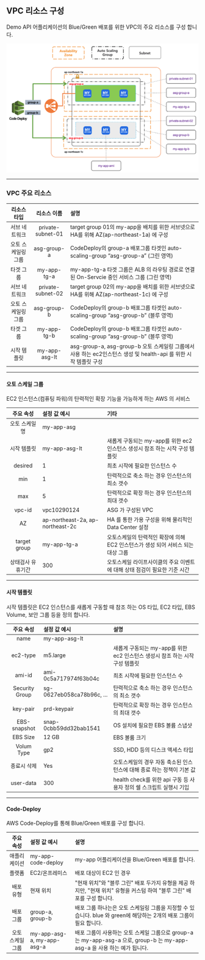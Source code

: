 ## VPC 리소스 구성 

Demo API 어플리케이션의 Blue/Green 배포를 위한 VPC의 주요 리소스를 구성 합니다.

![demo-api infrastructure](../img/vpc-resources-for-codedeploy.png)

---

### VPC 주요 리소스 

 리소스 타입    | 리소스 이름    | 설명 |
:----------:   | :-----------: |  :----------- |
서브 네트워크       | private-subnet-01    | target group 01의 my-app을 배치를 위한 서브넷으로 HA를 위해 AZ(ap-northeast-1a) 에 구성      | 
오토 스케일링 그룹  | asg-group-a          | CodeDeploy의 group-a 배포그룹 타겟인 auto-scaling-group “asg-group-a” (그린 영역)            |
타겟 그룹           | my-app-tg-a          | my-app-tg-a 타겟 그룹은 ALB 의 라우팅 경로로 연결된 On-Servcie 중인 서비스 그룹 (그린 영역)   |
서브 네트워크       | private-subnet-02    | target group 02의 my-app을 배치를 위한 서브넷으로 HA를 위해 AZ(ap-northeast-1c) 에 구성      |
오토 스케일링 그룹  | asg-group-b          | CodeDeploy의 group-b 배포그룹 타겟인 auto-scaling-group “asg-group-b” (블루 영역)            |
타겟 그룹           | my-app-tg-b         | CodeDeploy의 group-b 배포그룹 타겟인 auto-scaling-group “asg-group-b” (블루 영역)            |
시작 템플릿         | my-app-asg-lt       | asg-group-a, asg-group-b 오토 스케일링 그룹에서 사용 하는 ec2인스턴스 생성 및 health-api 를 위한 시작 템플릿 구성 |

---


#### 오토 스케일 그룹

EC2 인스턴스(컴퓨팅 파워)의 탄력적인 확장 기능을 가능하게 하는 AWS 의 서비스 

주요 속성       | 설정 값 예시  | 기타
:----------:   | :-----------  | :-----------
오토 스케일명   | my-app-asg    | 
시작 템플릿     | my-app-asg-lt | 새롭게 구동되는 my-app를 위한 ec2 인스턴스 생성시 참조 하는 시작 구성 템플릿
desired        | 1             | 최초 시작에 필요한 인스턴스 수 
min            | 1             | 탄력적으로 축소 하는 경우 인스턴스의 최소 갯수 
max            | 5             | 탄력적으로 확장 하는 경우 인스턴스의 최대 갯수
vpc-id         | vpc10290124   | ASG 가 구성된 VPC 
AZ             | ap-northeast-2a, ap-northeast-2c   | HA 를 통한 가용 구성을 위해 물리적인 Data Center 설정 
target group   | my-app-tg-a   | 오토스케일의 탄력적인 확장에 의해 EC2 인스턴스가 생성 되어 서비스 되는 대상 그룹 
상태검사 유휴기간 | 300       | 오토스케일 라이프사이클의 주요 이벤트에 대해 상태 점검이 필요한 기준 시간

--- 
 
#### 시작 템플릿

시작 템플릿은 EC2 인스턴스를 새롭게 구동할 때 참조 하는 OS 타입, EC2 타입, EBS Volume, 보안 그룹 등을 정의 합니다.

주요 속성       | 설정 값 예시  | 설명 
:----------:   | :-----------  | :-----------
name           | my-app-asg-lt | 
ec2-type       | m5.large      | 새롭게 구동되는 my-app를 위한 ec2 인스턴스 생성시 참조 하는 시작 구성 템플릿
ami-id         | ami-0c5a717974f63b04c | 최초 시작에 필요한 인스턴스 수 
Security Group | sg-0627eb058ca78b96c, ...  | 탄력적으로 축소 하는 경우 인스턴스의 최소 갯수 
key-pair       | prd-keypair   | 탄력적으로 확장 하는 경우 인스턴스의 최대 갯수
EBS-snapshot   | snap-0cbb59dd32bab1541   | OS 설치에 필요한 EBS 볼륨 스냅샷 
EBS Size       | 12 GB         | EBS 볼륨 크기  
Volum Type     | gp2           | SSD, HDD 등의 디스크 액세스 타입  
종료시 삭제     | Yes           |  오토스케일의 경우 자동 축소된 인스턴스에 대해 종료 하는 정책이 기본 값 
user-data      | 300           | health check를 위한 api 구동 등 사용자 정의 쉘 스크립트 실행시 기입

---
 
#### Code-Deploy

AWS Code-Deploy를 통해 Blue/Green 배포를 구성 합니다.  

주요 속성         | 설정 값 예시  | 설명 
:----------:     | :-----------  | :-----------
애플리케이션      | my-app-code-deploy | my-app 어플리케이션을 Blue/Green 배포를 합니다.
플랫폼            | EC2/온프레미스     | 배포 대상이 EC2 인 경우
배포 유형         | 현재 위치          | "현재 위치"와 "블루 그린" 배포 두가지 유형을 제공 하지만, "현재 위치" 유형을 커스텀 하여 "블루 그린" 배포를 구성 합니다.
배포 그룹         | group-a, group-b  | 배포 그룹 하나는은 오토 스케일링 그룹을 지정할 수 있습니다. blue 와 green에 해당하는 2개의 배포 그룹이 필요 합니다.   
오토 스케일 그룹  | my-app-asg-a, my-app-asg-a  | 배포 그룹이 사용하는 오토 스케일 그룹으로 group-a 는 my-app-asg-a 으로, group-b 는 my-app-asg-a 을 사용 하는 예가 됩니다. 
  

